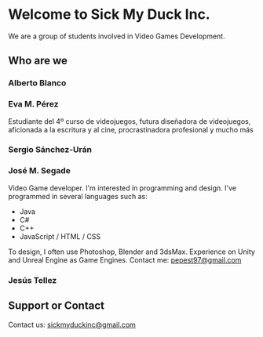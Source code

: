 ﻿# Welcome to Sick My Duck Inc.

We are a group of students involved in Video Games Development.

## Who are we

### Alberto Blanco
### Eva M. Pérez
Estudiante del 4º curso de videojuegos, futura diseñadora de videojuegos, aficionada a la escritura y al cine, procrastinadora profesional y mucho más
### Sergio Sánchez-Urán
### José M. Segade

Video Game developer. I'm interested in programming and design. I've programmed in several languages such as:
- Java 
- C#
- C++
- JavaScript / HTML / CSS

To design, I often use Photoshop, Blender and 3dsMax. Experience on Unity and Unreal Engine as Game Engines. Contact me: <pepest97@gmail.com>

### Jesús Tellez

## Support or Contact

Contact us: <sickmyduckinc@gmail.com>
